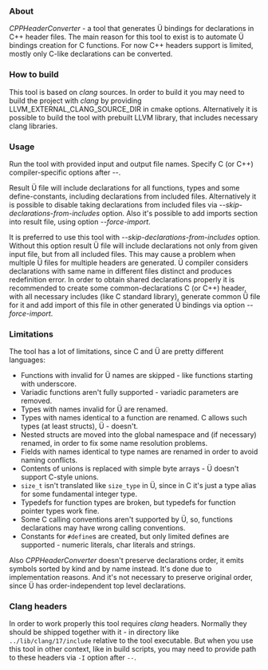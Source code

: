 ### About

*CPPHeaderConverter* - a tool that generates Ü bindings for declarations in C++ header files.
The main reason for this tool to exist is to automate Ü bindings creation for C functions.
For now C++ headers support is limited, mostly only C-like declarations can be converted.


### How to build

This tool is based on *clang* sources.
In order to build it you may need to build the project with *clang* by providing LLVM_EXTERNAL_CLANG_SOURCE_DIR in cmake options.
Alternatively it is possible to build the tool with prebuilt LLVM library, that includes necessary clang libraries.


### Usage

Run the tool with provided input and output file names.
Specify C (or C++) compiler-specific options after --.

Result Ü file will include declarations for all functions, types and some define-constants, including declarations from included files.
Alternatively it is possible to disable taking declarations from included files via *--skip-declarations-from-includes* option.
Also it's possible to add imports section into result file, using option *--force-import*.

It is preferred to use this tool with *--skip-declarations-from-includes* option.
Without this option result Ü file will include declarations not only from given input file, but from all included files.
This may cause a problem when multiple Ü files for multiple headers are generated.
Ü compiler considers declarations with same name in different files distinct and produces redefinition error.
In order to obtain shared declarations properly it is recommended to create some common-declarations C (or C++) header, with all necessary includes (like C standard library), generate common Ü file for it and add import of this file in other generated Ü bindings via option *--force-import*.


### Limitations

The tool has a lot of limitations, since C and Ü are pretty different languages:

* Functions with invalid for Ü names are skipped - like functions starting with underscore.
* Variadic functions aren't fully supported - variadic parameters are removed.
* Types with names invalid for Ü are renamed.
* Types with names identical to a function are renamed. C allows such types (at least structs), Ü - doesn't.
* Nested structs are moved into the global namespace and (if necessary) renamed, in order to fix some name resolution problems.
* Fields with names identical to type names are renamed in order to avoid naming conflicts.
* Contents of unions is replaced with simple byte arrays - Ü doesn't support C-style unions.
* `size_t` isn't translated like `size_type` in Ü, since in C it's just a type alias for some fundamental integer type.
* Typedefs for function types are broken, but typedefs for function pointer types work fine.
* Some C calling conventions aren't supported by Ü, so, functions declarations may have wrong calling conventions.
* Constants for `#define`s are created, but only limited defines are supported - numeric literals, char literals and strings.

Also *CPPHeaderConverter* doesn't preserve declarations order, it emits symbols sorted by kind and by name instead.
It's done due to implementation reasons.
And it's not necessary to preserve original order, since Ü has order-independent top level declarations.


### Clang headers

In order to work properly this tool requires *clang* headers.
Normally they should be shipped together with it - in directory like `../lib/clang/17/include` relative to the tool executable.
But when you use this tool in other context, like in build scripts, you may need to provide path to these headers via `-I` option after `--`.
